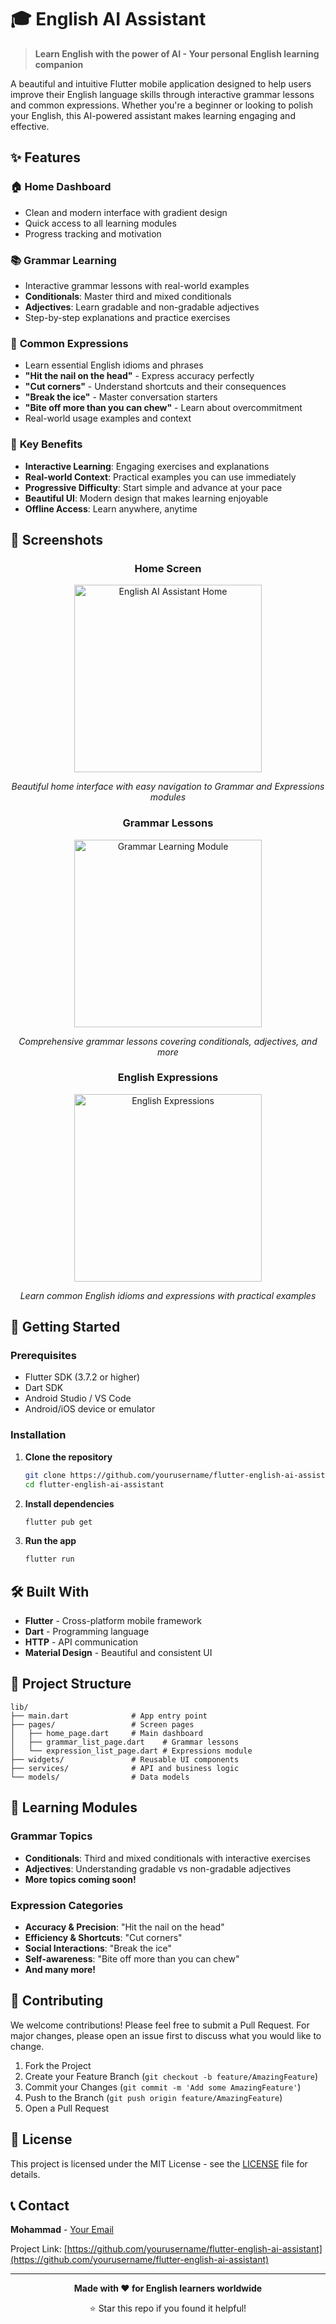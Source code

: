 # 🎓 English AI Assistant

> **Learn English with the power of AI - Your personal English learning companion**

A beautiful and intuitive Flutter mobile application designed to help users improve their English language skills through interactive grammar lessons and common expressions. Whether you're a beginner or looking to polish your English, this AI-powered assistant makes learning engaging and effective.

## ✨ Features

### 🏠 **Home Dashboard**
- Clean and modern interface with gradient design
- Quick access to all learning modules
- Progress tracking and motivation

### 📚 **Grammar Learning**
- Interactive grammar lessons with real-world examples
- **Conditionals**: Master third and mixed conditionals
- **Adjectives**: Learn gradable and non-gradable adjectives
- Step-by-step explanations and practice exercises

### 💬 **Common Expressions**
- Learn essential English idioms and phrases
- **"Hit the nail on the head"** - Express accuracy perfectly
- **"Cut corners"** - Understand shortcuts and their consequences
- **"Break the ice"** - Master conversation starters
- **"Bite off more than you can chew"** - Learn about overcommitment
- Real-world usage examples and context

### 🎯 **Key Benefits**
- **Interactive Learning**: Engaging exercises and explanations
- **Real-world Context**: Practical examples you can use immediately
- **Progressive Difficulty**: Start simple and advance at your pace
- **Beautiful UI**: Modern design that makes learning enjoyable
- **Offline Access**: Learn anywhere, anytime

## 📱 Screenshots

<div align="center">
  
### Home Screen
<img src="screenshot-01.png" alt="English AI Assistant Home" width="300">

*Beautiful home interface with easy navigation to Grammar and Expressions modules*

### Grammar Lessons
<img src="screenshot-02.png" alt="Grammar Learning Module" width="300">

*Comprehensive grammar lessons covering conditionals, adjectives, and more*

### English Expressions
<img src="screenshot-03.png" alt="English Expressions" width="300">

*Learn common English idioms and expressions with practical examples*

</div>

## 🚀 Getting Started

### Prerequisites
- Flutter SDK (3.7.2 or higher)
- Dart SDK
- Android Studio / VS Code
- Android/iOS device or emulator

### Installation

1. **Clone the repository**
   ```bash
   git clone https://github.com/yourusername/flutter-english-ai-assistant.git
   cd flutter-english-ai-assistant
   ```

2. **Install dependencies**
   ```bash
   flutter pub get
   ```

3. **Run the app**
   ```bash
   flutter run
   ```

## 🛠️ Built With

- **Flutter** - Cross-platform mobile framework
- **Dart** - Programming language
- **HTTP** - API communication
- **Material Design** - Beautiful and consistent UI

## 📁 Project Structure

```
lib/
├── main.dart              # App entry point
├── pages/                 # Screen pages
│   ├── home_page.dart     # Main dashboard
│   ├── grammar_list_page.dart    # Grammar lessons
│   └── expression_list_page.dart # Expressions module
├── widgets/               # Reusable UI components
├── services/              # API and business logic
└── models/                # Data models
```

## 🎯 Learning Modules

### Grammar Topics
- **Conditionals**: Third and mixed conditionals with interactive exercises
- **Adjectives**: Understanding gradable vs non-gradable adjectives
- **More topics coming soon!**

### Expression Categories
- **Accuracy & Precision**: "Hit the nail on the head"
- **Efficiency & Shortcuts**: "Cut corners"
- **Social Interactions**: "Break the ice"
- **Self-awareness**: "Bite off more than you can chew"
- **And many more!**

## 🤝 Contributing

We welcome contributions! Please feel free to submit a Pull Request. For major changes, please open an issue first to discuss what you would like to change.

1. Fork the Project
2. Create your Feature Branch (`git checkout -b feature/AmazingFeature`)
3. Commit your Changes (`git commit -m 'Add some AmazingFeature'`)
4. Push to the Branch (`git push origin feature/AmazingFeature`)
5. Open a Pull Request

## 📄 License

This project is licensed under the MIT License - see the [LICENSE](LICENSE) file for details.

## 📞 Contact

**Mohammad** - [Your Email](mailto:your.email@example.com)

Project Link: [https://github.com/yourusername/flutter-english-ai-assistant](https://github.com/yourusername/flutter-english-ai-assistant)

---

<div align="center">

**Made with ❤️ for English learners worldwide**

⭐ Star this repo if you found it helpful!

</div>
